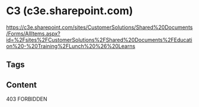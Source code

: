 # C3 (c3e.sharepoint.com)

<https://c3e.sharepoint.com/sites/CustomerSolutions/Shared%20Documents/Forms/AllItems.aspx?id=%2Fsites%2FCustomerSolutions%2FShared%20Documents%2FEducation%20-%20Training%2FLunch%20%26%20Learns>

## Tags



## Content

403 FORBIDDEN
